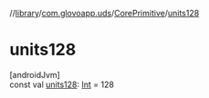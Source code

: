 //[library](../../../index.md)/[com.glovoapp.uds](../index.md)/[CorePrimitive](index.md)/[units128](units128.md)

# units128

[androidJvm]\
const val [units128](units128.md): [Int](https://kotlinlang.org/api/latest/jvm/stdlib/kotlin/-int/index.html) = 128
